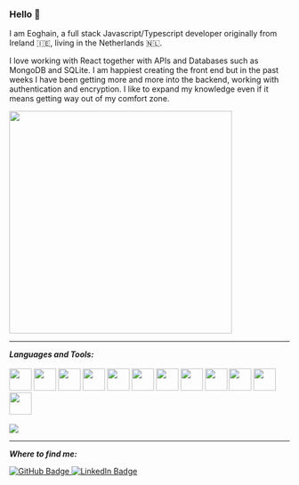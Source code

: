 ### Hello 👋

I am Eoghain, a full stack Javascript/Typescript developer originally from Ireland 🇮🇪, living in the Netherlands 🇳🇱.

I love working with React together with APIs and Databases such as MongoDB and SQLite. I am happiest creating the front end but in the past weeks I have been getting more and more into the backend, working with authentication and encryption. I like to expand my knowledge even if it means getting way out of my comfort zone.

<img width=400 src="https://user-images.githubusercontent.com/110406695/211776603-b68cd748-702b-4316-9bad-eb8d3ce58bc7.png"/>

<hr/>
<b><i>Languages and Tools:</i></b>

<br/>
<br/>

<div>
    <img height=40 src="https://cdn.jsdelivr.net/gh/devicons/devicon/icons/javascript/javascript-original.svg"/>
    <img height=40 src="https://cdn.jsdelivr.net/gh/devicons/devicon/icons/typescript/typescript-original.svg"/>
    <img height=40 src="https://cdn.jsdelivr.net/gh/devicons/devicon/icons/nodejs/nodejs-original.svg" />
    <img height=40 src="https://cdn.jsdelivr.net/gh/devicons/devicon/icons/react/react-original.svg" />
    <img height=40 src="https://cdn.jsdelivr.net/gh/devicons/devicon/icons/express/express-original.svg" />
    <img height=40 src="https://cdn.jsdelivr.net/gh/devicons/devicon/icons/html5/html5-original.svg" />
    <img height=40 src="https://cdn.jsdelivr.net/gh/devicons/devicon/icons/css3/css3-original.svg" />
    <img height=40 src="https://cdn.jsdelivr.net/gh/devicons/devicon/icons/mongodb/mongodb-original.svg" />
    <img height=40 src="https://cdn.jsdelivr.net/gh/devicons/devicon/icons/postgresql/postgresql-original.svg"/>
    <img height=40 src="https://cdn.jsdelivr.net/gh/devicons/devicon/icons/sqlite/sqlite-original.svg"/>
    <img height=40 src="https://cdn.jsdelivr.net/gh/devicons/devicon/icons/git/git-plain.svg"/>
    <img height=40 src="https://cdn.jsdelivr.net/gh/devicons/devicon/icons/storybook/storybook-original.svg"/>
</div>

<br/>

<img src="https://github-readme-stats-git-masterrstaa-rickstaa.vercel.app/api/top-langs/?username=EoghainOB"/>

<hr/>

<b><i>Where to find me:</i></b>
<div id="badges">
  <a href="https://github.com/EoghainOB">
    <img src="https://img.shields.io/badge/gitHub-blue?style=for-the-badge&logo=gitHub&logoColor=white" alt="GitHub Badge"/>
  </a>
  <a href="https://www.linkedin.com/in/eoghain-o-briain/">
    <img src="https://img.shields.io/badge/LinkedIn-blue?style=for-the-badge&logo=linkedin&logoColor=white" alt="LinkedIn Badge"/>
  </a>
</div>

